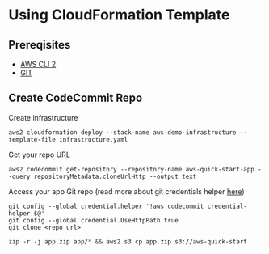 # Using CloudFormation Template

## Prereqisites 
* [AWS CLI 2](https://docs.aws.amazon.com/cli/latest/userguide/install-cliv2.html)
* [GIT](https://docs.aws.amazon.com/codecommit/latest/userguide/setting-up-gc.html?icmpid=docs_acc_console_connect_np#setting-up-gc-install-git)

## Create CodeCommit Repo

Create infrastructure

```
aws2 cloudformation deploy --stack-name aws-demo-infrastructure --template-file infrastructure.yaml
```

Get your repo URL
```
aws2 codecommit get-repository --repository-name aws-quick-start-app --query repositoryMetadata.cloneUrlHttp --output text
```

Access your app Git repo (read more about git credentials helper [here](https://docs.aws.amazon.com/codecommit/latest/userguide/setting-up-https-unixes.html#setting-up-https-unixes-credential-helper))
```
git config --global credential.helper '!aws codecommit credential-helper $@'
git config --global credential.UseHttpPath true
git clone <repo_url>
```

```
zip -r -j app.zip app/* && aws2 s3 cp app.zip s3://aws-quick-start
```
